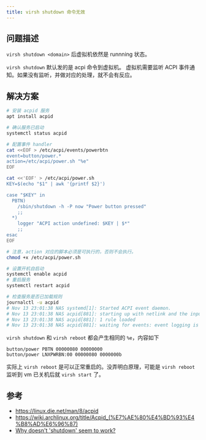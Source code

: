 ```yaml
---
title: virsh shutdown 命令无效
---
```



## 问题描述

`virsh shutdown <domain>` 后虚拟机依然是 runnning 状态。

`virsh shutdown` 默认发的是 acpi 命令到虚拟机。
虚拟机需要监听 ACPI 事件通知。如果没有监听，并做对应的处理，就不会有反应。

## 解决方案

```sh
# 安装 acpid 服务
apt install acpid

# 确认服务已启动
systemctl status acpid

# 配置事件 handler
cat <<EOF > /etc/acpi/events/powerbtn
event=button/power.*
action=/etc/acpi/power.sh "%e"
EOF

cat <<'EOF' > /etc/acpi/power.sh
KEY=$(echo "$1" | awk '{printf $2}')

case "$KEY" in
  PBTN)
    /sbin/shutdown -h -P now "Power button pressed"
    ;;
  *)
    logger "ACPI action undefined: $KEY | $*"
    ;;
esac
EOF

# 注意，action 对应的脚本必须是可执行的，否则不会执行。
chmod +x /etc/acpi/power.sh

# 设置开机自启动
systemctl enable acpid
# 重启服务
systemctl restart acpid

# 检查服务是否已加载规则
journalctl -u acpid
# Nov 13 23:01:38 NAS systemd[1]: Started ACPI event daemon.
# Nov 13 23:01:38 NAS acpid[881]: starting up with netlink and the input layer
# Nov 13 23:01:38 NAS acpid[881]: 1 rule loaded
# Nov 13 23:01:38 NAS acpid[881]: waiting for events: event logging is off
```

`virsh shutdown` 和 `virsh reboot` 都会产生相同的 `%e`，内容如下

```
button/power PBTN 00000080 00000000
button/power LNXPWRBN:00 00000080 0000000b
```

实际上 `virsh reboot` 是可以正常重启的。没弄明白原理，可能是 `virsh reboot` 监听到 vm 已关机后就 `virsh start` 了。

## 参考

- https://linux.die.net/man/8/acpid
- https://wiki.archlinux.org/title/Acpid_(%E7%AE%80%E4%BD%93%E4%B8%AD%E6%96%87)
- [Why doesn't 'shutdown' seem to work?](https://archive.ph/lqIap#Why_doesn.27t_.27shutdown.27_seem_to_work.3F)
